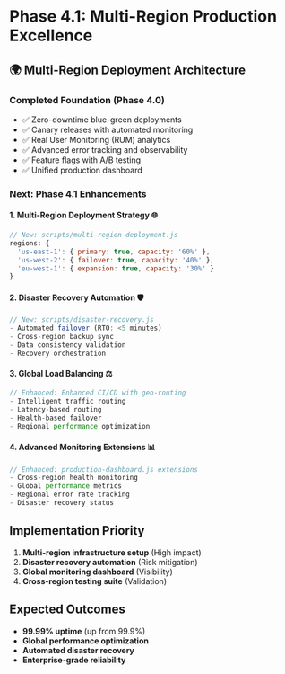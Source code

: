 # Phase 4.1: Multi-Region Production Excellence

## 🌍 Multi-Region Deployment Architecture

### Completed Foundation (Phase 4.0)
- ✅ Zero-downtime blue-green deployments
- ✅ Canary releases with automated monitoring
- ✅ Real User Monitoring (RUM) analytics
- ✅ Advanced error tracking and observability
- ✅ Feature flags with A/B testing
- ✅ Unified production dashboard

### Next: Phase 4.1 Enhancements

#### 1. **Multi-Region Deployment Strategy** 🌐
```javascript
// New: scripts/multi-region-deployment.js
regions: {
  'us-east-1': { primary: true, capacity: '60%' },
  'us-west-2': { failover: true, capacity: '40%' },
  'eu-west-1': { expansion: true, capacity: '30%' }
}
```

#### 2. **Disaster Recovery Automation** 🛡️
```javascript
// New: scripts/disaster-recovery.js
- Automated failover (RTO: <5 minutes)
- Cross-region backup sync
- Data consistency validation
- Recovery orchestration
```

#### 3. **Global Load Balancing** ⚖️
```javascript
// Enhanced: Enhanced CI/CD with geo-routing
- Intelligent traffic routing
- Latency-based routing
- Health-based failover
- Regional performance optimization
```

#### 4. **Advanced Monitoring Extensions** 📊
```javascript
// Enhanced: production-dashboard.js extensions
- Cross-region health monitoring
- Global performance metrics
- Regional error rate tracking
- Disaster recovery status
```

## Implementation Priority
1. **Multi-region infrastructure setup** (High impact)
2. **Disaster recovery automation** (Risk mitigation)
3. **Global monitoring dashboard** (Visibility)
4. **Cross-region testing suite** (Validation)

## Expected Outcomes
- **99.99% uptime** (up from 99.9%)
- **Global performance optimization**
- **Automated disaster recovery**
- **Enterprise-grade reliability**
